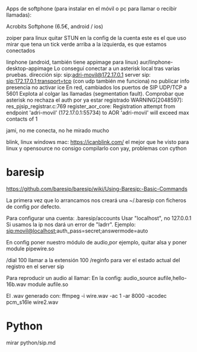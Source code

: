 Apps de softphone (para instalar en el móvil o pc para llamar o recibir llamadas):

Acrobits Softphone (6.5€, android / ios)

zoiper para linux
  quitar STUN en la config de la cuenta
  este es el que uso
  mirar que tena un tick verde arriba a la izquierda, es que estamos conectados

linphone (android, también tiene appimage para linux)
  aur/linphone-desktop-appimage
  Lo conseguí conectar a un asterisk local tras varias pruebas.
    dirección sip: sip:adri-movil@172.17.0.1
    server sip: <sip:172.17.0.1;transport=tcp> (con udp también me funciona)
    no publicar info presencia
    no activar ice
    En red, cambiados los puertos de SIP UDP/TCP a 5601
  Explota al colgar las llamadas (segmentation fault).
  Comprobar que asterisk no rechaza el auth por ya estar registrado
    WARNING[2048597]: res_pjsip_registrar.c:769 register_aor_core: Registration attempt from endpoint 'adri-movil' (172.17.0.1:55734) to AOR 'adri-movil' will exceed max contacts of 1

jami, no me conecta, no he mirado mucho

blink, linux windows mac: https://icanblink.com/
  el mejor que he visto para linux y opensource
  no consigo compilarlo con yay, problemas con cython


# baresip
https://github.com/baresip/baresip/wiki/Using-Baresip:-Basic-Commands

La primera vez que lo arrancamos nos creará una ~/.baresip con ficheros de config por defecto.

Para configurar una cuenta:
.baresip/accounts
Usar "localhost", no 127.0.0.1
Si usamos la ip nos dará un error de "ladrr".
Ejemplo:
<sip:movil@localhost>;auth_pass=secret;answermode=auto

En config poner nuestro módulo de audio,por ejemplo, quitar alsa y poner
module pipewire.so

/dial 100
  llamar a la extensión 100
/reginfo
  para ver el estado actual del registro en el server sip

Para reproducir un audio al llamar:
En la config:
audio_source		aufile,hello-16b.wav
module			aufile.so


El .wav generado con:
ffmpeg -i wire.wav -ac 1 -ar 8000 -acodec pcm_s16le wire2.wav


# Python
mirar python/sip.md

